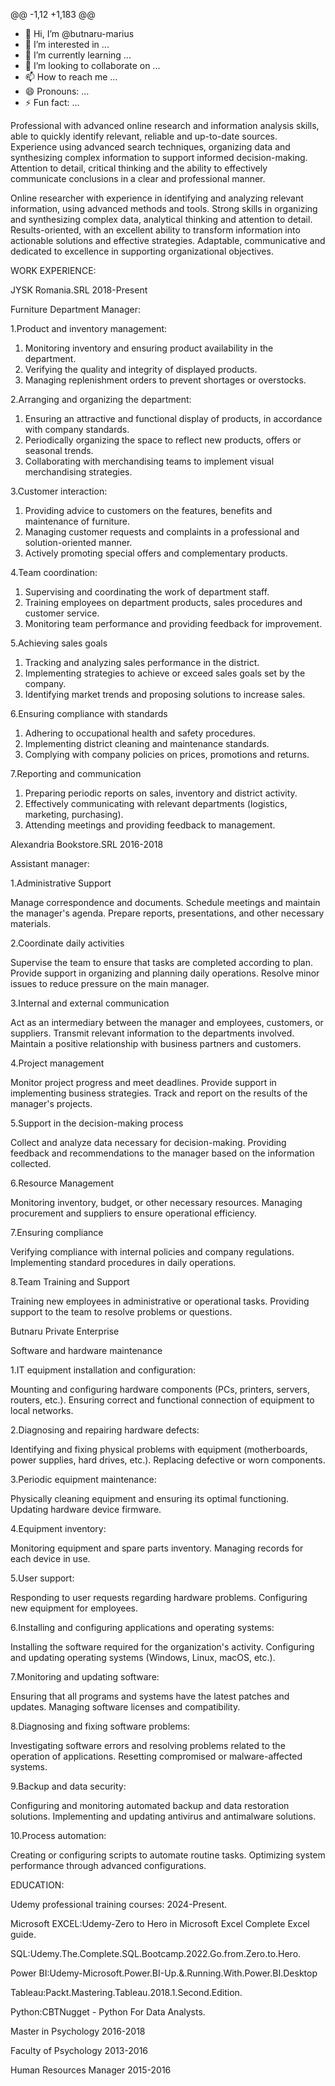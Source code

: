 @@ -1,12 +1,183 @@
- 👋 Hi, I’m @butnaru-marius
- 👀 I’m interested in ...
- 🌱 I’m currently learning ...
- 💞️ I’m looking to collaborate on ...
- 📫 How to reach me ...
- 😄 Pronouns: ...
- ⚡ Fun fact: ...
<!---
butnaru-marius/butnaru-marius is a ✨ special ✨ repository because its `README.md` (this file) appears on your GitHub profile.
You can click the Preview link to take a look at your changes.
--->
Professional with advanced online research and information analysis skills, able to quickly identify relevant, reliable and up-to-date sources. Experience using advanced search techniques, organizing data and synthesizing complex information to support informed decision-making. Attention to detail, critical thinking and the ability to effectively communicate conclusions in a clear and professional manner.

Online researcher with experience in identifying and analyzing relevant information, using advanced methods and tools. Strong skills in organizing and synthesizing complex data, analytical thinking and attention to detail. Results-oriented, with an excellent ability to transform information into actionable solutions and effective strategies. Adaptable, communicative and dedicated to excellence in supporting organizational objectives.



WORK EXPERIENCE:

JYSK Romania.SRL                 2018-Present

Furniture Department Manager:

1.Product and inventory management:

1. Monitoring inventory and ensuring product availability in the department.
1. Verifying the quality and integrity of displayed products.
2. Managing replenishment orders to prevent shortages or overstocks.
   
2.Arranging and organizing the department:

1. Ensuring an attractive and functional display of products, in accordance with company standards.
2. Periodically organizing the space to reflect new products, offers or seasonal trends.
3. Collaborating with merchandising teams to implement visual merchandising strategies.

3.Customer interaction:

1. Providing advice to customers on the features, benefits and maintenance of furniture.
2. Managing customer requests and complaints in a professional and solution-oriented manner.
3. Actively promoting special offers and complementary products.

4.Team coordination:

1. Supervising and coordinating the work of department staff.
2. Training employees on department products, sales procedures and customer service.
3. Monitoring team performance and providing feedback for improvement.

5.Achieving sales goals

1. Tracking and analyzing sales performance in the district.
2. Implementing strategies to achieve or exceed sales goals set by the company.
3. Identifying market trends and proposing solutions to increase sales.

6.Ensuring compliance with standards

1. Adhering to occupational health and safety procedures.
2. Implementing district cleaning and maintenance standards.
3. Complying with company policies on prices, promotions and returns.

7.Reporting and communication

1. Preparing periodic reports on sales, inventory and district activity.
2. Effectively communicating with relevant departments (logistics, marketing, purchasing).
3. Attending meetings and providing feedback to management.





 Alexandria Bookstore.SRL 2016-2018
 
 Assistant manager:

1.Administrative Support

Manage correspondence and documents.
Schedule meetings and maintain the manager's agenda.
Prepare reports, presentations, and other necessary materials.

2.Coordinate daily activities

Supervise the team to ensure that tasks are completed according to plan.
Provide support in organizing and planning daily operations.
Resolve minor issues to reduce pressure on the main manager.

3.Internal and external communication

Act as an intermediary between the manager and employees, customers, or suppliers.
Transmit relevant information to the departments involved.
Maintain a positive relationship with business partners and customers.

4.Project management

Monitor project progress and meet deadlines.
Provide support in implementing business strategies.
Track and report on the results of the manager's projects.

5.Support in the decision-making process

Collect and analyze data necessary for decision-making.
Providing feedback and recommendations to the manager based on the information collected.

6.Resource Management

Monitoring inventory, budget, or other necessary resources.
Managing procurement and suppliers to ensure operational efficiency.

7.Ensuring compliance

Verifying compliance with internal policies and company regulations.
Implementing standard procedures in daily operations.

8.Team Training and Support

Training new employees in administrative or operational tasks.
Providing support to the team to resolve problems or questions.


  Butnaru Private Enterprise
  
 Software and hardware maintenance

1.IT equipment installation and configuration:

Mounting and configuring hardware components (PCs, printers, servers, routers, etc.).
Ensuring correct and functional connection of equipment to local networks.

2.Diagnosing and repairing hardware defects:

Identifying and fixing physical problems with equipment (motherboards, power supplies, hard drives, etc.).
Replacing defective or worn components.

3.Periodic equipment maintenance:

Physically cleaning equipment and ensuring its optimal functioning.
Updating hardware device firmware.

4.Equipment inventory:

Monitoring equipment and spare parts inventory.
Managing records for each device in use.

5.User support:

Responding to user requests regarding hardware problems.
Configuring new equipment for employees.


6.Installing and configuring applications and operating systems:

Installing the software required for the organization's activity.
Configuring and updating operating systems (Windows, Linux, macOS, etc.).

7.Monitoring and updating software:

Ensuring that all programs and systems have the latest patches and updates.
Managing software licenses and compatibility.

8.Diagnosing and fixing software problems:

Investigating software errors and resolving problems related to the operation of applications.
Resetting compromised or malware-affected systems.

9.Backup and data security:

Configuring and monitoring automated backup and data restoration solutions.
Implementing and updating antivirus and antimalware solutions.

10.Process automation:

Creating or configuring scripts to automate routine tasks.
Optimizing system performance through advanced configurations.


EDUCATION:

 Udemy professional training courses:    2024-Present.
 
 Microsoft EXCEL:Udemy-Zero to Hero in Microsoft Excel Complete Excel guide.
 
 SQL:Udemy.The.Complete.SQL.Bootcamp.2022.Go.from.Zero.to.Hero.
 
 Power BI:Udemy-Microsoft.Power.BI-Up.&.Running.With.Power.BI.Desktop
 
 Tableau:Packt.Mastering.Tableau.2018.1.Second.Edition.
 
 Python:CBTNugget - Python For Data Analysts.

 Master in Psychology     2016-2018

 Faculty of Psychology    2013-2016
 
 Human Resources Manager  2015-2016
 
